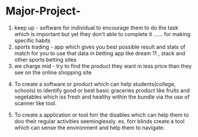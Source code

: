 # Major-Project-
1. keep up - software for individual to encourage them to do the task which is important but yet they don't able to complete it ...... for making specific habits
2. sports trading - app which gives you best possible result and stats of match for you to use that data in betting app like dream 11 , stack and other sports betting sites
3. we charge mid - try to find the product they want in less price than they see on the online shopping site
   
4) To create a software or product which can help students(college, schools) to identify good or best basic graceries product like fruits and vegetables which iss 
  fresh and healthy within the bundle via the use of scanner like tool.
  
5) To create a application or tool forr the disables which can help them to doo their regular activities seeminglessly.
   ex. forr blinds create a tool which can sense the environment and help them to navigate.
